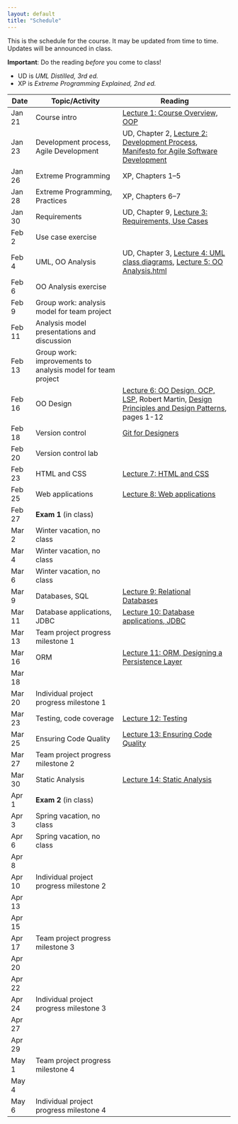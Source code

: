 ```yaml
---
layout: default
title: "Schedule"
---
```


This is the schedule for the course.  It may be updated from time to time.  Updates will be announced in class.

**Important**: Do the reading *before* you come to class!

* UD is *UML Distilled, 3rd ed.*
* XP is *Extreme Programming Explained, 2nd ed.*

Date | Topic/Activity | Reading
---- | -------------- | -------
Jan 21 | Course intro | [Lecture 1: Course Overview, OOP](lectures/lecture01.html)
Jan 23 | Development process, Agile Development | UD, Chapter 2, [Lecture 2: Development Process](lectures/lecture02.html), [Manifesto for Agile Software Development](http://www.agilemanifesto.org/)
Jan 26 | Extreme Programming | XP, Chapters 1&ndash;5
Jan 28 | Extreme Programming, Practices | XP, Chapters 6&ndash;7
Jan 30 | Requirements | UD, Chapter 9, [Lecture 3: Requirements, Use Cases](lectures/lecture03.html)
Feb 2 | Use case exercise |
Feb 4 | UML, OO Analysis | UD, Chapter 3, [Lecture 4: UML class diagrams](lectures/lecture04.html), [Lecture 5: OO Analysis.html](lectures/lecture05.html)
Feb 6 | OO Analysis exercise | 
Feb 9 | Group work: analysis model for team project
Feb 11 | Analysis model presentations and discussion
Feb 13 | Group work: improvements to analysis model for team project
Feb 16 | OO Design | [Lecture 6: OO Design, OCP, LSP](lectures/lecture06.html), Robert Martin, [Design Principles and Design Patterns](http://www.objectmentor.com/resources/articles/Principles_and_Patterns.pdf), pages 1-12
Feb 18 | Version control | [Git for Designers](http://hoth.entp.com/output/git_for_designers.html)
Feb 20 | Version control lab |
Feb 23 | HTML and CSS | [Lecture 7: HTML and CSS](lectures/lecture07.html)
Feb 25 | Web applications | [Lecture 8: Web applications](lectures/lecture08.html)
Feb 27 | **Exam 1** (in class)
Mar 2 | Winter vacation, no class
Mar 4 | Winter vacation, no class
Mar 6 | Winter vacation, no class
Mar 9 | Databases, SQL | [Lecture 9: Relational Databases](lectures/lecture09.html)
Mar 11 | Database applications, JDBC | [Lecture 10: Database applications, JDBC](lectures/lecture10.html)
Mar 13 | Team project progress milestone 1
Mar 16 | ORM | [Lecture 11: ORM, Designing a Persistence Layer](lectures/lecture11.html)
Mar 18 |
Mar 20 | Individual project progress milestone 1
Mar 23 | Testing, code coverage | [Lecture 12: Testing](lectures/lecture12.html)
Mar 25 | Ensuring Code Quality | [Lecture 13: Ensuring Code Quality](lectures/lecture13.html)
Mar 27 | Team project progress milestone 2
Mar 30 | Static Analysis | [Lecture 14: Static Analysis](lectures/lecture14.html)
Apr 1 | **Exam 2** (in class)
Apr 3 | Spring vacation, no class
Apr 6 | Spring vacation, no class
Apr 8 |
Apr 10 | Individual project progress milestone 2
Apr 13 |
Apr 15 |
Apr 17 | Team project progress milestone 3
Apr 20 |
Apr 22 |
Apr 24 | Individual project progress milestone 3
Apr 27 |
Apr 29 |
May 1 | Team project progress milestone 4
May 4 |
May 6 | Individual project progress milestone 4
